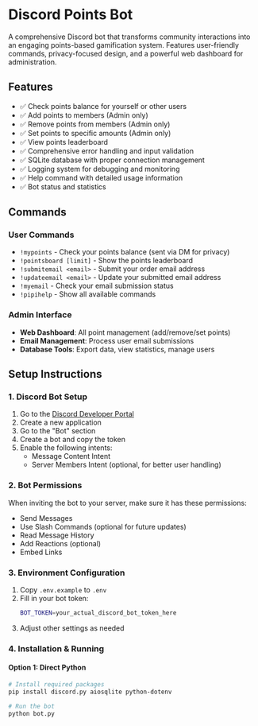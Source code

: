 # Discord Points Bot

A comprehensive Discord bot that transforms community interactions into an engaging points-based gamification system. Features user-friendly commands, privacy-focused design, and a powerful web dashboard for administration.

## Features

- ✅ Check points balance for yourself or other users
- ✅ Add points to members (Admin only)
- ✅ Remove points from members (Admin only)
- ✅ Set points to specific amounts (Admin only)
- ✅ View points leaderboard
- ✅ Comprehensive error handling and input validation
- ✅ SQLite database with proper connection management
- ✅ Logging system for debugging and monitoring
- ✅ Help command with detailed usage information
- ✅ Bot status and statistics

## Commands

### User Commands
- `!mypoints` - Check your points balance (sent via DM for privacy)
- `!pointsboard [limit]` - Show the points leaderboard
- `!submitemail <email>` - Submit your order email address
- `!updateemail <email>` - Update your submitted email address  
- `!myemail` - Check your email submission status
- `!pipihelp` - Show all available commands

### Admin Interface
- **Web Dashboard**: All point management (add/remove/set points)
- **Email Management**: Process user email submissions
- **Database Tools**: Export data, view statistics, manage users

## Setup Instructions

### 1. Discord Bot Setup
1. Go to the [Discord Developer Portal](https://discord.com/developers/applications)
2. Create a new application
3. Go to the "Bot" section
4. Create a bot and copy the token
5. Enable the following intents:
   - Message Content Intent
   - Server Members Intent (optional, for better user handling)

### 2. Bot Permissions
When inviting the bot to your server, make sure it has these permissions:
- Send Messages
- Use Slash Commands (optional for future updates)
- Read Message History
- Add Reactions (optional)
- Embed Links

### 3. Environment Configuration
1. Copy `.env.example` to `.env`
2. Fill in your bot token:
   ```bash
   BOT_TOKEN=your_actual_discord_bot_token_here
   ```
3. Adjust other settings as needed

### 4. Installation & Running

#### Option 1: Direct Python
```bash
# Install required packages
pip install discord.py aiosqlite python-dotenv

# Run the bot
python bot.py
